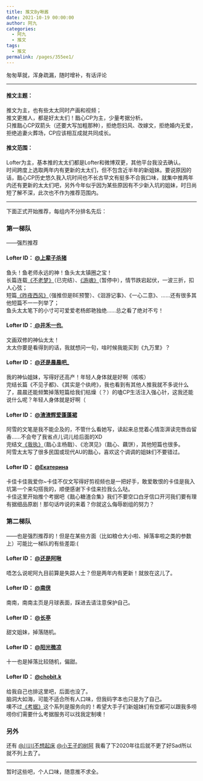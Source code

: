 ```yaml
---
title: 推文By啾酱
date: 2021-10-19 00:00:00
author: 阿九
categories: 
  - 阿九
  - 推文
tags: 
  - 推文
permalink: /pages/355ee1/
---
```


匆匆草就，浑身疏漏，随时增补，有话评论

<!-- more -->

---

#### 推文主题：

推文为主，也有些太太同时产画和视频；  
推文更推人，都是好太太们！戬心CP为主，少量考据分析。  
只推戬心CP双箭头（还要大写加粗那种），拒绝怨妇风、改嫁文，拒绝婚内无爱，拒绝追妻火葬场，CP应该相互成就共同成长。

#### 推文范围：

Lofter为主，基本推的太太们都是Lofter和微博双更，其他平台我没去确认。  
时间跨度上选取两年内有更新的太太们，但不包含近半年的新姐妹。要说原因的话，戬心CP历史悠久我入坑时间也不长古早文有挺多不合我口味，就集中推两年内还有更新的太太们吧，另外今年似乎因为某些原因有不少新入坑的姐妹，时日尚短了解不深，此次也不作为推荐范围内。

---

下面正式开始推荐，每组内不分排名先后：

### 第一梯队

——强烈推荐

#### Lofter ID： [@上辈子杀猪](https://gaara322.lofter.com/)

鱼头！鱼老师永远的神！鱼头太太镇圈之宝！  
长篇连载[《不老梦》](/pages/17c160/)（已完结）、[《游魂》](/pages/cf4250/)（暂停中），情节跌宕起伏，一波三折，扣人心弦；  
短篇[《昨夜西风》](/pages/b54dfb/)（强推但是BE预警）、《洄游记事》、《一心二意》、……还有很多其他短篇不一一列举了；  
鱼头太太笔下的小寸可可爱爱老杨郎艳独绝……总之看了绝对不亏！

#### Lofter ID：[ @井禾一也.](https://moshangge.lofter.com/)

文画双修的神仙太太！  
太太你要是看得到的话，我就想问一句，啥时候我能买到《九万里》？

#### Lofter ID： [@还是晨晨吧_](https://sanshanfeifengguan.lofter.com/)

我的神仙姐妹，写得好还高产！年轻人身体就是好啊（咳咳）  
完结长篇《不见子都》、《其实是个纨绔》，我也看到有其他人推我就不多说什么了，晨晨还能频繁掉落短篇给我们枯燥（？）的嗑CP生活注入强心针，这我还能说什么呢？年轻人身体就是好啊（

#### Lofter ID： [@渣渣辉爱蓬蓬裙](https://suzhouxue366.lofter.com/)

阿雪的文笔是我不能企及的，不管什么看她写，读起来总觉着心情澎湃读完唇齿留香……不会夸了我省点儿词儿给后面的XD  
完结文[《我执》](/pages/74fa18/)（戬心主杨戬）、《沧溟见》（戬心、藕饼），其他短篇也很多。  
阿雪太太写了很多民国或现代AU的戬心，喜欢这个调调的姐妹们不要错过。

#### Lofter ID： [@Екатерина](https://79433633.lofter.com/)

卡佳卡佳我爱你~卡佳不仅文写得好剪视频也是一把好手，敢爱敢恨的卡佳是我入坑第一个来勾搭我的，顺便感谢下卡佳来捡我么么哒。  
卡佳这里开始推个考据吧《戬心糖渣合集》我们不要空口白牙信口开河我们要有理有据细品原剧！那句话咋说的来着？你就这么侮辱剧组的努力？

### 第二梯队

——也是强烈推荐的！但是在某些方面（比如粮仓大小啦、掉落率啦之类的参数上）可能比一梯队的有些差距:(

#### Lofter ID： [@还是阿啾](https://haishiajiu.lofter.com/)

唔怎么说呢阿九目前算是失踪人士？但是两年内有更新！就放在这儿了。

#### Lofter ID： [@南侠](https://zhanzhaonanxia.lofter.com/)

南南，南南主页是月球表面，踩进去请注意保护自己。

#### Lofter ID： [@长亭](https://changting98.lofter.com/)

甜文姐妹，掉落随机。

#### Lofter ID： [@阳光微凉](https://yangguangweiliang908.lofter.com/)

十一也是掉落比较随机，偏甜。

#### Lofter ID： [@chobit.k](https://chobitk.lofter.com/)

给我自己也排这里吧，后面也没了。  
脑洞大如海，可能不适合所有人口味，但我码字本也只是为了自己。  
噢不过[《考据》](/research/#相关扩展)这个系列是服务向的！希望大手子们新姐妹们有空都可以跟我多唠唠你们需要什么考据服务可以找我定制噢！

### 另外

还有 [@川川不想起床](https://boring361.lofter.com/)  [@小王子的树阿](https://xiaowangzideshua.lofter.com/) 我看了下2020年往后就不更了好Sad所以就不列上去了。

---

暂时这些吧，个人口味，随意推不求全。
